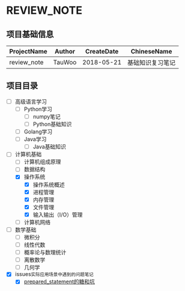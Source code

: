 # REVIEW_NOTE

## 项目基础信息
ProjectName | Author | CreateDate | ChineseName
--- | --- | --- | ---
review_note | TauWoo | 2018-05-21 | 基础知识复习笔记

## 项目目录
- [ ] 高级语言学习
    - [ ] Python学习
        - [ ] numpy笔记
        - [ ] Python基础知识
    - [ ] Golang学习
    - [ ] Java学习
        - [ ] Java基础知识
- [ ] 计算机基础
    - [ ] 计算机组成原理
    - [ ] 数据结构
    - [x] 操作系统
        - [x] 操作系统概述
        - [x] 进程管理
        - [x] 内存管理
        - [x] 文件管理
        - [x] 输入输出（I/O）管理
    - [ ] 计算机网络
- [ ] 数学基础
    - [ ] 微积分
    - [ ] 线性代数
    - [ ] 概率论与数理统计
    - [ ] 离散数学
    - [ ] 几何学
- [x] issues`实际应用场景中遇到的问题笔记`
    - [x] [prepared_statement的糖和坑](https://github.com/TauWu/review_note/tree/master/issues/数据库/prepared_statement的糖和坑.md)